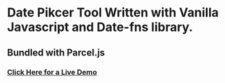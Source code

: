 # Date Pikcer Tool Written with Vanilla Javascript and Date-fns library. 
## Bundled with Parcel.js
### [Click Here for a Live Demo](https://delightful-vacherin-6f2709.netlify.app/)
